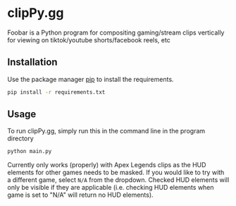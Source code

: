 # clipPy.gg

Foobar is a Python program for compositing gaming/stream clips vertically for viewing on tiktok/youtube shorts/facebook reels, etc 

## Installation

Use the package manager [pip](https://pip.pypa.io/en/stable/) to install the requirements.

```bash
pip install -r requirements.txt
```

## Usage

To run clipPy.gg, simply run this in the command line in the program directory
```bash
python main.py
```

Currently only works (properly) with Apex Legends clips as the HUD elements for other games needs to be masked.
If you would like to try with a different game, select `N/A` from the dropdown. Checked HUD elements will only be visible if they are applicable (i.e. checking HUD elements when game is set to "N/A" will return no HUD elements).
